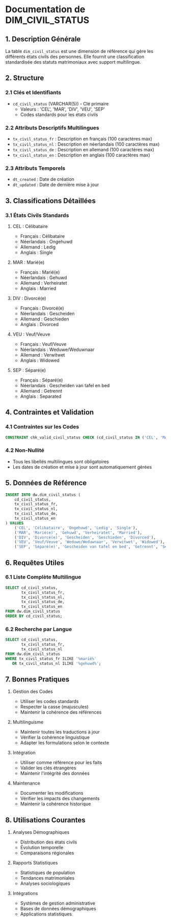 # Documentation de DIM_CIVIL_STATUS

## 1. Description Générale
La table `dim_civil_status` est une dimension de référence qui gère les différents états civils des personnes. Elle fournit une classification standardisée des statuts matrimoniaux avec support multilingue.

## 2. Structure

### 2.1 Clés et Identifiants
- `cd_civil_status` (VARCHAR(5)) - Clé primaire
  - Valeurs : 'CEL', 'MAR', 'DIV', 'VEU', 'SEP'
  - Codes standards pour les états civils

### 2.2 Attributs Descriptifs Multilingues
- `tx_civil_status_fr` : Description en français (100 caractères max)
- `tx_civil_status_nl` : Description en néerlandais (100 caractères max)
- `tx_civil_status_de` : Description en allemand (100 caractères max)
- `tx_civil_status_en` : Description en anglais (100 caractères max)

### 2.3 Attributs Temporels
- `dt_created` : Date de création
- `dt_updated` : Date de dernière mise à jour

## 3. Classifications Détaillées

### 3.1 États Civils Standards
1. CEL : Célibataire
   - Français : Célibataire
   - Néerlandais : Ongehuwd
   - Allemand : Ledig
   - Anglais : Single

2. MAR : Marié(e)
   - Français : Marié(e)
   - Néerlandais : Gehuwd
   - Allemand : Verheiratet
   - Anglais : Married

3. DIV : Divorcé(e)
   - Français : Divorcé(e)
   - Néerlandais : Gescheiden
   - Allemand : Geschieden
   - Anglais : Divorced

4. VEU : Veuf/Veuve
   - Français : Veuf/Veuve
   - Néerlandais : Weduwe/Weduwnaar
   - Allemand : Verwitwet
   - Anglais : Widowed

5. SEP : Séparé(e)
   - Français : Séparé(e)
   - Néerlandais : Gescheiden van tafel en bed
   - Allemand : Getrennt
   - Anglais : Separated

## 4. Contraintes et Validation

### 4.1 Contraintes sur les Codes
```sql
CONSTRAINT chk_valid_civil_status CHECK (cd_civil_status IN ('CEL', 'MAR', 'DIV', 'VEU', 'SEP'))
```

### 4.2 Non-Nullité
- Tous les libellés multilingues sont obligatoires
- Les dates de création et mise à jour sont automatiquement gérées

## 5. Données de Référence
```sql
INSERT INTO dw.dim_civil_status (
    cd_civil_status,
    tx_civil_status_fr,
    tx_civil_status_nl,
    tx_civil_status_de,
    tx_civil_status_en
) VALUES
    ('CEL', 'Célibataire', 'Ongehuwd', 'Ledig', 'Single'),
    ('MAR', 'Marié(e)', 'Gehuwd', 'Verheiratet', 'Married'),
    ('DIV', 'Divorcé(e)', 'Gescheiden', 'Geschieden', 'Divorced'),
    ('VEU', 'Veuf/Veuve', 'Weduwe/Weduwnaar', 'Verwitwet', 'Widowed'),
    ('SEP', 'Séparé(e)', 'Gescheiden van tafel en bed', 'Getrennt', 'Separated');
```

## 6. Requêtes Utiles

### 6.1 Liste Complète Multilingue
```sql
SELECT cd_civil_status,
       tx_civil_status_fr,
       tx_civil_status_nl,
       tx_civil_status_de,
       tx_civil_status_en
FROM dw.dim_civil_status
ORDER BY cd_civil_status;
```

### 6.2 Recherche par Langue
```sql
SELECT cd_civil_status,
       tx_civil_status_fr,
       tx_civil_status_nl
FROM dw.dim_civil_status
WHERE tx_civil_status_fr ILIKE '%marié%'
   OR tx_civil_status_nl ILIKE '%gehuwd%';
```

## 7. Bonnes Pratiques

1. Gestion des Codes
   - Utiliser les codes standards
   - Respecter la casse (majuscules)
   - Maintenir la cohérence des références

2. Multilinguisme
   - Maintenir toutes les traductions à jour
   - Vérifier la cohérence linguistique
   - Adapter les formulations selon le contexte

3. Intégration
   - Utiliser comme référence pour les faits
   - Valider les clés étrangères
   - Maintenir l'intégrité des données

4. Maintenance
   - Documenter les modifications
   - Vérifier les impacts des changements
   - Maintenir la cohérence historique

## 8. Utilisations Courantes

1. Analyses Démographiques
   - Distribution des états civils
   - Évolution temporelle
   - Comparaisons régionales

2. Rapports Statistiques
   - Statistiques de population
   - Tendances matrimoniales
   - Analyses sociologiques

3. Intégrations
   - Systèmes de gestion administrative
   - Bases de données démographiques
   - Applications statistiques